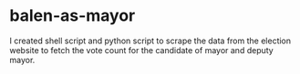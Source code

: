 # balen-as-mayor
I created shell script and python script to scrape the data from the election website to fetch the vote count for the candidate of mayor and deputy mayor. 
